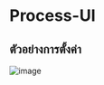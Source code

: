 # Process-UI

## ตัวอย่างการตั้งค่า
![image](https://user-images.githubusercontent.com/69198341/188330618-39dd4fdb-78d6-402c-9953-7b3d94dc5904.png)
